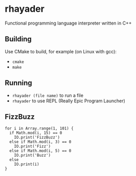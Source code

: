 # rhayader
Functional programming language interpreter written in C++

## Building
Use CMake to build, for example (on Linux with gcc):
- `cmake`
- `make`

## Running
- `rhayader (file name)` to run a file
- `rhayader` to use REPL (Really Epic Program Launcher)

## FizzBuzz
```
for i in Array.range(1, 101) {
  if Math.mod(i, 15) == 0
    IO.print('FizzBuzz')
  else if Math.mod(i, 3) == 0
    IO.print('Fizz')
  else if Math.mod(i, 5) == 0
    IO.print('Buzz')
  else
    IO.print(i)
}
```